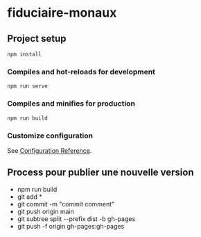 # fiduciaire-monaux

## Project setup
```
npm install
```

### Compiles and hot-reloads for development
```
npm run serve
```

### Compiles and minifies for production
```
npm run build
```

### Customize configuration
See [Configuration Reference](https://cli.vuejs.org/config/).


## Process pour publier une nouvelle version

- npm run build
- git add *
- git commit -m "commit comment"
- git push origin main
- git subtree split --prefix dist -b gh-pages
- git push -f origin gh-pages:gh-pages   

